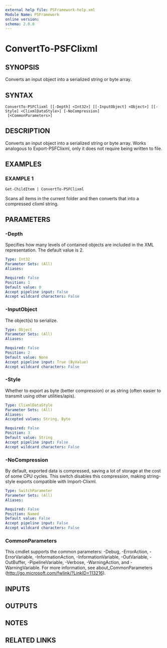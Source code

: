 ```yaml
---
external help file: PSFramework-help.xml
Module Name: PSFramework
online version:
schema: 2.0.0
---
```


# ConvertTo-PSFClixml

## SYNOPSIS
Converts an input object into a serialized string or byte array.

## SYNTAX

```
ConvertTo-PSFClixml [[-Depth] <Int32>] [[-InputObject] <Object>] [[-Style] <ClixmlDataStyle>] [-NoCompression]
 [<CommonParameters>]
```

## DESCRIPTION
Converts an input object into a serialized string or byte array.
Works analogous to Export-PSFClixml, only it does not require being written to file.

## EXAMPLES

### EXAMPLE 1
```
Get-ChildItem | ConvertTo-PSFClixml
```

Scans all items in the current folder and then converts that into a compressed clixml string.

## PARAMETERS

### -Depth
Specifies how many levels of contained objects are included in the XML representation.
The default value is 2.

```yaml
Type: Int32
Parameter Sets: (All)
Aliases:

Required: False
Position: 1
Default value: 0
Accept pipeline input: False
Accept wildcard characters: False
```

### -InputObject
The object(s) to serialize.

```yaml
Type: Object
Parameter Sets: (All)
Aliases:

Required: False
Position: 2
Default value: None
Accept pipeline input: True (ByValue)
Accept wildcard characters: False
```

### -Style
Whether to export as byte (better compression) or as string (often easier to transmit using other utilities/apis).

```yaml
Type: ClixmlDataStyle
Parameter Sets: (All)
Aliases:
Accepted values: String, Byte

Required: False
Position: 3
Default value: String
Accept pipeline input: False
Accept wildcard characters: False
```

### -NoCompression
By default, exported data is compressed, saving a lot of storage at the cost of some CPU cycles.
This switch disables this compression, making string-style exports compatible with Import-Clixml.

```yaml
Type: SwitchParameter
Parameter Sets: (All)
Aliases:

Required: False
Position: Named
Default value: False
Accept pipeline input: False
Accept wildcard characters: False
```

### CommonParameters
This cmdlet supports the common parameters: -Debug, -ErrorAction, -ErrorVariable, -InformationAction, -InformationVariable, -OutVariable, -OutBuffer, -PipelineVariable, -Verbose, -WarningAction, and -WarningVariable.
For more information, see about_CommonParameters (http://go.microsoft.com/fwlink/?LinkID=113216).

## INPUTS

## OUTPUTS

## NOTES

## RELATED LINKS
